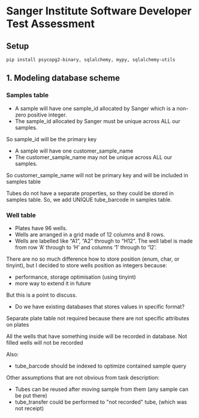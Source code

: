 # Sanger Institute Software Developer Test Assessment

## Setup
```
pip install psycopg2-binary, sqlalchemy, mypy, sqlalchemy-utils
```

## 1. Modeling database scheme

### Samples table
- A sample will have one sample_id allocated by Sanger which is a non-zero positive integer.
- The sample_id allocated by Sanger must be unique across ALL our samples.

So sample_id will be the primary key

- A sample will have one customer_sample_name 
- The customer_sample_name may not be unique across ALL our samples.

So customer_sample_name will not be primary key and will be included in samples table

Tubes do not have a separate properties, so they could be stored in samples table. 
So, we add UNIQUE tube_barcode in samples table.

### Well table

- Plates have 96 wells.
- Wells are arranged in a grid made of 12 columns and 8 rows.
- Wells are labelled like “A1”, “A2” through to “H12”. The well label is made from row ‘A’ through to ‘H’ and columns ‘1’ through to ‘12’.

There are no so much difference how to store position (enum, char, or tinyint), but 
I decided to store wells position as integers because:
- performance, storage optimisation (using tinyint)
- more way to extend it in future

But this is a point to discuss. 
- Do we have existing databases that stores values in specific format?

Separate plate table not required because there are not specific attributes on plates

All the wells that have something inside will be recorded in database.
Not filled wells will not be recorded


Also: 
- tube_barcode should be indexed to optimize contained sample query

Other assumptions that are not obvious from task description:
- Tubes can be reused after moving sample from them (any sample can be put there)
- tube_transfer could be performed to "not recorded" tube, (which was not receipt)
